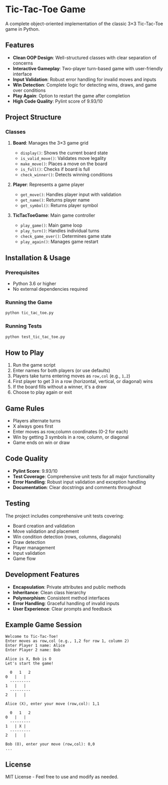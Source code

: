 # Tic-Tac-Toe Game

A complete object-oriented implementation of the classic 3×3 Tic-Tac-Toe game in Python.

## Features

- **Clean OOP Design**: Well-structured classes with clear separation of concerns
- **Interactive Gameplay**: Two-player turn-based game with user-friendly interface
- **Input Validation**: Robust error handling for invalid moves and inputs
- **Win Detection**: Complete logic for detecting wins, draws, and game over conditions
- **Play Again**: Option to restart the game after completion
- **High Code Quality**: Pylint score of 9.93/10

## Project Structure

### Classes

1. **Board**: Manages the 3×3 game grid
   - `display()`: Shows the current board state
   - `is_valid_move()`: Validates move legality
   - `make_move()`: Places a move on the board
   - `is_full()`: Checks if board is full
   - `check_winner()`: Detects winning conditions

2. **Player**: Represents a game player
   - `get_move()`: Handles player input with validation
   - `get_name()`: Returns player name
   - `get_symbol()`: Returns player symbol

3. **TicTacToeGame**: Main game controller
   - `play_game()`: Main game loop
   - `play_turn()`: Handles individual turns
   - `check_game_over()`: Determines game state
   - `play_again()`: Manages game restart

## Installation & Usage

### Prerequisites
- Python 3.6 or higher
- No external dependencies required

### Running the Game

```bash
python tic_tac_toe.py
```

### Running Tests

```bash
python test_tic_tac_toe.py
```

## How to Play

1. Run the game script
2. Enter names for both players (or use defaults)
3. Players take turns entering moves as `row,col` (e.g., `1,2`)
4. First player to get 3 in a row (horizontal, vertical, or diagonal) wins
5. If the board fills without a winner, it's a draw
6. Choose to play again or exit

## Game Rules

- Players alternate turns
- X always goes first
- Enter moves as row,column coordinates (0-2 for each)
- Win by getting 3 symbols in a row, column, or diagonal
- Game ends on win or draw

## Code Quality

- **Pylint Score**: 9.93/10
- **Test Coverage**: Comprehensive unit tests for all major functionality
- **Error Handling**: Robust input validation and exception handling
- **Documentation**: Clear docstrings and comments throughout

## Testing

The project includes comprehensive unit tests covering:
- Board creation and validation
- Move validation and placement
- Win condition detection (rows, columns, diagonals)
- Draw detection
- Player management
- Input validation
- Game flow

## Development Features

- **Encapsulation**: Private attributes and public methods
- **Inheritance**: Clean class hierarchy
- **Polymorphism**: Consistent method interfaces
- **Error Handling**: Graceful handling of invalid inputs
- **User Experience**: Clear prompts and feedback

## Example Game Session

```
Welcome to Tic-Tac-Toe!
Enter moves as row,col (e.g., 1,2 for row 1, column 2)
Enter Player 1 name: Alice
Enter Player 2 name: Bob

Alice is X, Bob is O
Let's start the game!

  0   1   2
0   |   |  
  ---------
1   |   |  
  ---------
2   |   |  

Alice (X), enter your move (row,col): 1,1

  0   1   2
0   |   |  
  ---------
1   | X |  
  ---------
2   |   |  

Bob (O), enter your move (row,col): 0,0
...
```

## License

MIT License - Feel free to use and modify as needed.
